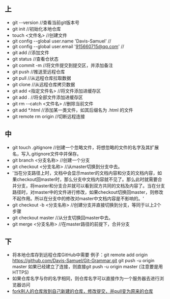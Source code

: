 ## 上

+ git --version  //查看当前git版本号
+ git init  //初始化本地仓库
+ touch <文件名>  //创建文件
+ git config --global user.name 'Davis-Samuel'  //
+ git config --global user.email '915660715@qq.com'  //
+ git add <file> //添加文件
+ git status  //查看仓状态
+ git commit -m  //将文件提交到提交区，并添加备注
+ git push  //推送至远程仓库
+ git pull  //从远程仓库拉取数据
+ git clone  //从远程仓库拷贝数据
+ git add <指定文件名>  //将文件添加进缓存区
+ git add .  //将全部文件添加进缓存区
+ git rm --catch <文件名>  //删除当前文件
+ git add *.html  //添加某一类文件，如其后缀名为 .html 的文件
+ git remote rm origin //切断远程连接

## 中

+ git touch .gitignore //创建一个忽略文件，将想忽略的文件的名字及其扩展名，写入.gitignore文件中并保存。
+ git branch <分支名称>  //创建一个分支
+ git checkout <分支名称>  //从master切换到分支中去。
+ '当在分支路径上时，文档中会显示master的文档内容和分支的文档内容，如果checkout回master时，那么分支中文档内容就不见了。那么此时就需要合并分支，将master和分支合并就可以看到双方共同的文档及内容了。当在分支路径时，对master中的文件进行修改，如果checkout切换回master，则修改不起作用。所以在分支中的修改对master中文档内容是不影响的。'
+ git checkout -b <分支名称>  //创建分支并直接切换到分支，等同于以上2个步骤
+ git checkout master  //从分支切换回master中去。
+ git merge <分支名称>  //在master路径的前提下，合并分支

## 下

+ 将本地仓库存到远程仓库GitHub中需要
例子：git remote add origin https://github.com/Davis-Samuel/Git-Grammar.git
git push -u origin master
如果已经建立了连接，则直接git push -u origin master
(注意要是用HTTPS)
+ 如果仓库名字与你的名字相同，则仓库名字可以直接作为一个服务器去进行浏览器访问
+ [fork别人的仓库放到自己新建的仓库，修改提交，并pull变为原来的仓库](https://blog.csdn.net/xc_zhou/article/details/87984242)


